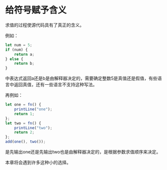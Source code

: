# 给符号赋予含义

求值的过程使源代码具有了真正的含义。

例如：
```js
let num = 5; 
if (num) {
    return a; 
} else {
    return b; 
}
```
中表达式返回a还是b是由解释器决定的，需要确定整数5是真值还是假值，有些语言中返回真值，还有一些语言不支持这种写法。

再例如：
```js
let one = fn() { 
    printLine("one"); 
    return 1;
};
let two = fn() { 
    printLine("two"); 
    return 2;
};
add(one(), two());
```
是先输出one还是先输出two也是由解释器决定的，是根据参数求值顺序来决定。

本章将会遇到许多这种小的选择。
